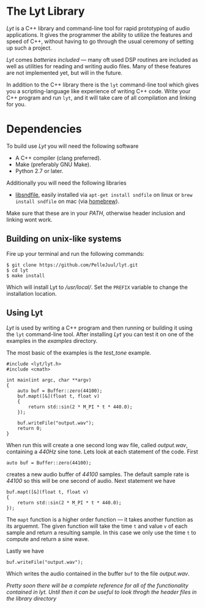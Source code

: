 # The Lyt Library
*Lyt* is a C++ library and command-line tool for rapid prototyping of audio applications. It gives the programmer the ability to utilize the features and speed of C++, without having to go through the usual ceremony of setting up such a project.

*Lyt* comes *batteries included* — many oft used DSP routines are included as well as utilities for reading and writing audio files. Many of these features are not implemented yet, but will in the future.

In addition to the C++ library there is the `lyt` command-line tool which gives you a scripting-language like experience of writing C++ code. Write your C++ program and run `lyt`, and it will take care of all compilation and linking for you.

# Dependencies
To build use *Lyt* you will need the following software

* A C++ compiler (clang preferred).
* Make (preferably GNU Make).
* Python 2.7 or later.

Additionally you will need the following libraries

* [libsndfile](http://www.mega-nerd.com/libsndfile/), easily installed via `apt-get install sndfile` on linux or `brew install sndfile` on mac (via [homebrew](https://brew.sh/)).

Make sure that these are in your *PATH*, otherwise header inclusion and linking wont work.

## Building on unix-like systems

Fire up your terminal and run the following commands:

```
$ git clone https://github.com/PelleJuul/lyt.git
$ cd lyt
$ make install
```

Which will install Lyt to */usr/local/*. Set the `PREFIX` variable to change the installation location.

## Using Lyt
*Lyt* is used by writing a C++ program and then running or building it using the `lyt` command-line tool. After installing *Lyt* you can test it on one of the examples in
the *examples* directory.

The most basic of the examples is the *test_tone* example. 

```
#include <lyt/lyt.h>
#include <cmath>

int main(int argc, char **argv)
{
    auto buf = Buffer::zero(44100); 
    buf.mapt([&](float t, float v)
    {
        return std::sin(2 * M_PI * t * 440.0);
    });

    buf.writeFile("output.wav");
    return 0;
}
```

When run this will create a one second long wav file, called *output.wav*, containing a *440Hz* sine tone. Lets look at each statement of the code. First

```
auto buf = Buffer::zero(44100); 
```

creates a new audio buffer of *44100* samples. The default sample rate is *44100* so this will be one second of audio. Next statement we have

```
buf.mapt([&](float t, float v)
{
    return std::sin(2 * M_PI * t * 440.0);
});
```

The `mapt` function is a higher order function — it takes another function as its arguemnt. The given function will take the time `t` and value `v` of each sample
and return a resulting sample. In this case we only use the time `t` to compute and return a sine wave.

Lastly we have

```
buf.writeFile("output.wav");
```

Which writes the audio contained in the buffer `buf` to the file *output.wav*.

*Pretty soon there will be a complete reference for all of the functionality contained in lyt. Until then it can be useful to look throgh the header files in the library directory*
